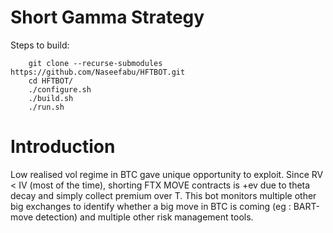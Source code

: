 # Short Gamma Strategy

Steps to build:
```
    git clone --recurse-submodules https://github.com/Naseefabu/HFTBOT.git
    cd HFTBOT/
    ./configure.sh
    ./build.sh
    ./run.sh
```

# Introduction

Low realised vol regime in BTC gave unique opportunity to exploit. Since RV < IV (most of the time), shorting FTX MOVE contracts is +ev due to theta decay and simply collect premium over T. This bot monitors multiple other big exchanges to identify whether a big move in BTC is coming (eg : BART-move detection) and multiple other risk management tools. 
